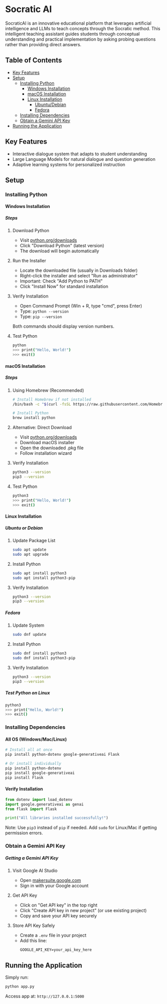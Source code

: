 # Socratic AI

SocraticAI is an innovative educational platform that leverages artificial intelligence and LLMs to teach concepts through the Socratic method. This intelligent teaching assistant guides students through conceptual understanding and practical implementation by asking probing questions rather than providing direct answers.

## Table of Contents

- [Key Features](#Key-Features)
- [Setup](#Setup)
  - [Installing Python](#Installing-Python)
    - [Windows Installation](#Windows-Installation)
    - [macOS Installation](#macOS-Installation)
    - [Linux Installation](#Linux-Installation)
      - [Ubuntu/Debian](#Ubuntu-or-Debian)
      - [Fedora](#Fedora)
  - [Installing Dependencies](#Installing-Dependencies)
  - [Obtain a Gemini API Key](#Obtain-a-Gemini-API-Key)
- [Running the Application](#Running-the-Application)   

## Key Features

- Interactive dialogue system that adapts to student understanding
- Large Language Models for natural dialogue and question generation
- Adaptive learning systems for personalized instruction

## Setup

### Installing Python

#### Windows Installation

##### Steps
1. Download Python
   - Visit [python.org/downloads](https://python.org/downloads)
   - Click "Download Python" (latest version)
   - The download will begin automatically

2. Run the Installer
   - Locate the downloaded file (usually in Downloads folder)
   - Right-click the installer and select "Run as administrator"
   - Important: Check "Add Python to PATH"
   - Click "Install Now" for standard installation

3. Verify Installation
   - Open Command Prompt (Win + R, type "cmd", press Enter)
   - Type: `python --version`
   - Type: `pip --version`
   
   Both commands should display version numbers.

4. Test Python
   ```bash
   python
   >>> print("Hello, World!")
   >>> exit()
   ```

#### macOS Installation

##### Steps
1. Using Homebrew (Recommended)
   ```bash
   # Install Homebrew if not installed
   /bin/bash -c "$(curl -fsSL https://raw.githubusercontent.com/Homebrew/install/HEAD/install.sh)"
   
   # Install Python
   brew install python
   ```

2. Alternative: Direct Download
   - Visit [python.org/downloads](https://python.org/downloads)
   - Download macOS installer
   - Open the downloaded .pkg file
   - Follow installation wizard

3. Verify Installation
   ```bash
   python3 --version
   pip3 --version
   ```

4. Test Python
   ```bash
   python3
   >>> print("Hello, World!")
   >>> exit()
   ```

#### Linux Installation

##### Ubuntu or Debian
1. Update Package List
   ```bash
   sudo apt update
   sudo apt upgrade
   ```

2. Install Python
   ```bash
   sudo apt install python3
   sudo apt install python3-pip
   ```

3. Verify Installation
   ```bash
   python3 --version
   pip3 --version
   ```

##### Fedora
1. Update System
   ```bash
   sudo dnf update
   ```

2. Install Python
   ```bash
   sudo dnf install python3
   sudo dnf install python3-pip
   ```

3. Verify Installation
   ```bash
   python3 --version
   pip3 --version
   ```

##### Test Python on Linux
```bash
python3
>>> print("Hello, World!")
>>> exit()
```

### Installing Dependencies

#### All OS (Windows/Mac/Linux)
```bash
# Install all at once
pip install python-dotenv google-generativeai Flask

# Or install individually
pip install python-dotenv
pip install google-generativeai
pip install Flask
```

#### Verify Installation
```python
from dotenv import load_dotenv
import google.generativeai as genai
from flask import Flask

print("All libraries installed successfully!")
```

Note: Use `pip3` instead of `pip` if needed. Add `sudo` for Linux/Mac if getting permission errors.

### Obtain a Gemini API Key

##### Getting a Gemini API Key

1. Visit Google AI Studio
   - Open [makersuite.google.com](https://makersuite.google.com)
   - Sign in with your Google account

2. Get API Key
   - Click on "Get API key" in the top right
   - Click "Create API key in new project" (or use existing project)
   - Copy and save your API key securely

3. Store API Key Safely
   - Create a `.env` file in your project
   - Add this line:
     ```
     GOOGLE_API_KEY=your_api_key_here
     ```

## Running the Application

Simply run:
```bash
python app.py
```

Access app at: `http://127.0.0.1:5000`
